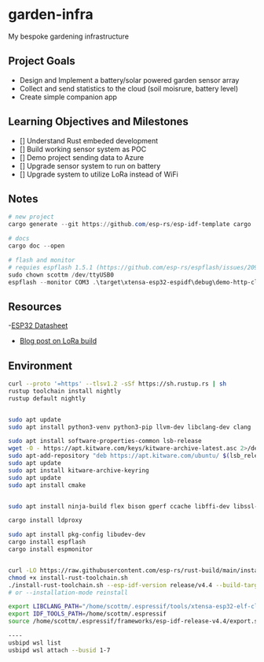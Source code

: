 # garden-infra
My bespoke gardening infrastructure

## Project Goals

- Design and Implement a battery/solar powered garden sensor array
- Collect and send statistics to the cloud (soil moisrure, battery level)
- Create simple companion app

## Learning Objectives and Milestones

- [] Understand Rust embeded development
- [] Build working sensor system as POC
- [] Demo project sending data to Azure
- [] Upgrade sensor system to run on battery
- [] Upgrade system to utilize LoRa instead of WiFi

## Notes

```powershell
# new project
cargo generate --git https://github.com/esp-rs/esp-idf-template cargo

# docs
cargo doc --open

# flash and monitor
# requies espflash 1.5.1 (https://github.com/esp-rs/espflash/issues/209)
sudo chown scottm /dev/ttyUSB0
espflash --monitor COM3 .\target\xtensa-esp32-espidf\debug\demo-http-client
```

## Resources

-[ESP32 Datasheet](https://www.espressif.com/sites/default/files/documentation/esp32-wroom-32e_esp32-wroom-32ue_datasheet_en.pdf)
- [Blog post on LoRa build](https://randomnerdtutorials.com/esp32-lora-rfm95-transceiver-arduino-ide/)


## Environment

```bash
curl --proto '=https' --tlsv1.2 -sSf https://sh.rustup.rs | sh
rustup toolchain install nightly
rustup default nightly


sudo apt update
sudo apt install python3-venv python3-pip llvm-dev libclang-dev clang

sudo apt install software-properties-common lsb-release
wget -O - https://apt.kitware.com/keys/kitware-archive-latest.asc 2>/dev/null | gpg --dearmor - | sudo tee /etc/apt/trusted.gpg.d/kitware.gpg >/dev/null
sudo apt-add-repository "deb https://apt.kitware.com/ubuntu/ $(lsb_release -cs) main"
sudo apt update
sudo apt install kitware-archive-keyring
sudo apt update
sudo apt install cmake


sudo apt install ninja-build flex bison gperf ccache libffi-dev libssl-dev dfu-util libusb-1.0-0 zip

cargo install ldproxy

sudo apt install pkg-config libudev-dev
cargo install espflash
cargo install espmonitor


curl -LO https://raw.githubusercontent.com/esp-rs/rust-build/main/install-rust-toolchain.sh
chmod +x install-rust-toolchain.sh
./install-rust-toolchain.sh --esp-idf-version release/v4.4 --build-target esp32
# or --installation-mode reinstall

export LIBCLANG_PATH="/home/scottm/.espressif/tools/xtensa-esp32-elf-clang/esp-14.0.0-20220415-x86_64-unknown-linux-gnu/lib/"
export IDF_TOOLS_PATH=/home/scottm/.espressif
source /home/scottm/.espressif/frameworks/esp-idf-release-v4.4/export.sh

----
usbipd wsl list
usbipd wsl attach --busid 1-7


```